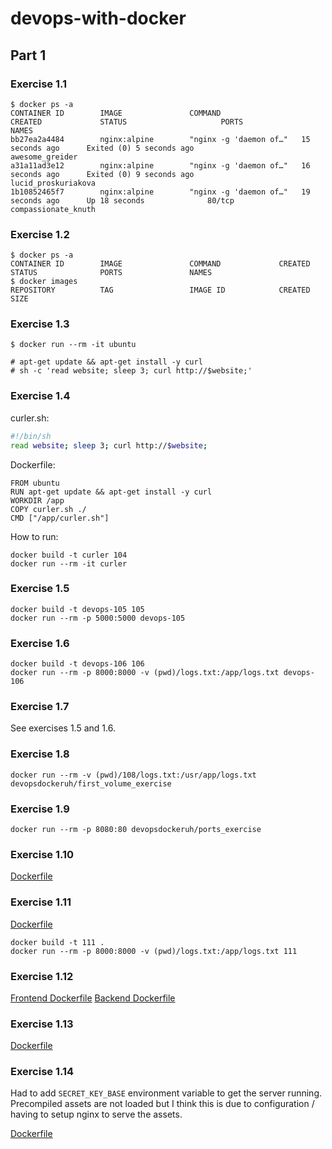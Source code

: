 # devops-with-docker


## Part 1

### Exercise 1.1

```
$ docker ps -a
CONTAINER ID        IMAGE               COMMAND                  CREATED             STATUS                     PORTS               NAMES
bb27ea2a4484        nginx:alpine        "nginx -g 'daemon of…"   15 seconds ago      Exited (0) 5 seconds ago                       awesome_greider
a31a11ad3e12        nginx:alpine        "nginx -g 'daemon of…"   16 seconds ago      Exited (0) 9 seconds ago                       lucid_proskuriakova
1b10852465f7        nginx:alpine        "nginx -g 'daemon of…"   19 seconds ago      Up 18 seconds              80/tcp              compassionate_knuth
```

### Exercise 1.2

```
$ docker ps -a
CONTAINER ID        IMAGE               COMMAND             CREATED          STATUS              PORTS               NAMES
$ docker images
REPOSITORY          TAG                 IMAGE ID            CREATED          SIZE
```

### Exercise 1.3

```
$ docker run --rm -it ubuntu

# apt-get update && apt-get install -y curl
# sh -c 'read website; sleep 3; curl http://$website;'
```

### Exercise 1.4

curler.sh:
```sh
#!/bin/sh
read website; sleep 3; curl http://$website;
```

Dockerfile:
```
FROM ubuntu
RUN apt-get update && apt-get install -y curl
WORKDIR /app
COPY curler.sh ./
CMD ["/app/curler.sh"]
```

How to run:
```
docker build -t curler 104
docker run --rm -it curler
```


### Exercise 1.5

```
docker build -t devops-105 105
docker run --rm -p 5000:5000 devops-105
```

### Exercise 1.6

```
docker build -t devops-106 106
docker run --rm -p 8000:8000 -v (pwd)/logs.txt:/app/logs.txt devops-106
```

### Exercise 1.7

See exercises 1.5 and 1.6.


### Exercise 1.8

```
docker run --rm -v (pwd)/108/logs.txt:/usr/app/logs.txt devopsdockeruh/first_volume_exercise
```

### Exercise 1.9

```
docker run --rm -p 8080:80 devopsdockeruh/ports_exercise
```

### Exercise 1.10

[Dockerfile](110/Dockerfile)

### Exercise 1.11

[Dockerfile](111/Dockerfile)

```
docker build -t 111 .
docker run --rm -p 8000:8000 -v (pwd)/logs.txt:/app/logs.txt 111
```

### Exercise 1.12

[Frontend Dockerfile](110/Dockerfile)
[Backend Dockerfile](111/Dockerfile)

### Exercise 1.13

[Dockerfile](113/Dockerfile)

### Exercise 1.14

Had to add `SECRET_KEY_BASE` environment variable to get the server running. Precompiled assets are not loaded but I think this is due to configuration / having to setup nginx to serve the assets. 

[Dockerfile](114/Dockerfile)
